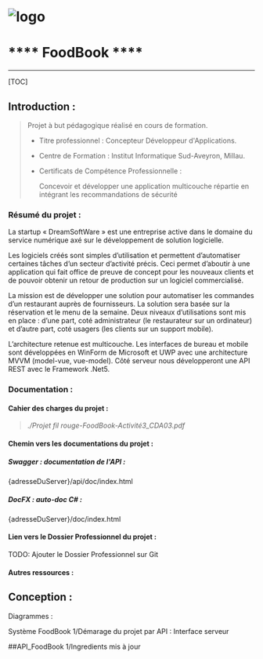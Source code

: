 # 					![logo](E:\Fbook\img\logo.png)

# 			**** FoodBook ****

------

[TOC]



## Introduction : 

> Projet à but pédagogique réalisé en cours de formation.
>
> - Titre professionnel : Concepteur Développeur d'Applications.
>
> - Centre de Formation : Institut Informatique Sud-Aveyron, Millau.
>
>   
>
> - Certificats de Compétence Professionnelle : 
>
>   Concevoir et développer une application multicouche répartie en intégrant les recommandations de sécurité 

### **Résumé du projet :** 

La startup « DreamSoftWare » est une entreprise active dans le domaine du service numérique axé sur le développement de solution logicielle.

Les logiciels créés sont simples d’utilisation et permettent d’automatiser certaines tâches d’un secteur d’activité précis. Ceci permet d’aboutir à une application qui fait office de preuve de concept pour les nouveaux clients et de pouvoir obtenir un retour de production sur un logiciel commercialisé.

La mission est de développer une solution pour automatiser les commandes d’un restaurant auprès de fournisseurs. La solution sera basée sur la réservation et le menu de la semaine. Deux niveaux d’utilisations sont mis en place : d’une part, coté administrateur (le restaurateur sur un ordinateur) et d’autre part, coté usagers (les clients sur un support mobile). 

L’architecture retenue est multicouche. Les interfaces de bureau et mobile sont développées en WinForm de Microsoft et UWP avec une architecture MVVM (model-vue, vue-model). Côté serveur nous développeront une API REST avec le Framework .Net5.

### Documentation :

#### Cahier des charges du projet :

> *./Projet fil rouge-FoodBook-Activité3_CDA03.pdf*

#### Chemin vers les documentations du projet : 

##### Swagger : documentation de l'API :

{adresseDuServer}/api/doc/index.html

##### DocFX : auto-doc C# :

{adresseDuServer}/doc/index.html

#### Lien vers le Dossier Professionnel du projet :

TODO: Ajouter le Dossier Professionnel sur Git

#### Autres ressources :

## Conception : 

Diagrammes : 



Système FoodBook
1/Démarage du projet par API : Interface serveur

##API_FoodBook
1/Ingredients mis à jour

